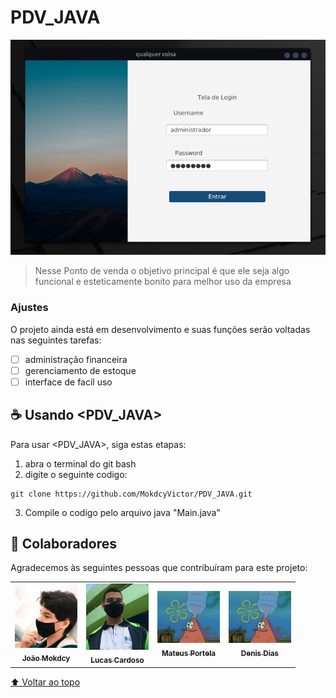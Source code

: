 # PDV_JAVA

<img src="Captura de tela de 2021-10-18 22-56-00.png" alt="exemplo imagem">

> Nesse Ponto de venda o objetivo principal é que ele seja algo funcional e esteticamente bonito para melhor uso da empresa
### Ajustes

O projeto ainda está em desenvolvimento e suas funções serão voltadas nas seguintes tarefas:

- [ ] administração financeira 
- [ ] gerenciamento de estoque 
- [ ] interface de facil uso

## ☕ Usando <PDV_JAVA>

Para usar <PDV_JAVA>, siga estas etapas:

1. abra o terminal do git bash 
2. digite o seguinte codigo:
```
git clone https://github.com/MokdcyVictor/PDV_JAVA.git
```
3. Compile o codigo pelo arquivo java "Main.java"

## 🤝 Colaboradores

Agradecemos às seguintes pessoas que contribuíram para este projeto:

<table>
  <tr>
    <td align="center">
      <a href="#">
        <img src="91168785.jpeg" width="100px;" alt="Foto do João Victor"/><br>
        <sub>
          <b>João Mokdcy</b>
        </sub>
      </a>
    </td>
    <td align="center">
      <a href="#">
        <img src="1234.jpg" width="100px;" alt="Foto do Mark Zuckerberg"/><br>
        <sub>
          <b>Lucas Cardoso</b>
        </sub>
      </a>
    </td>
    <td align="center">
      <a href="#">
        <img src="IMG_20211019_092530_013.jpg" width="100px;" alt="Foto do Steve Jobs"/><br>
        <sub>
          <b>Mateus Portela</b>
        </sub>
      </a>
    </td>
<td align="center">
      <a href="#">
        <img src="IMG_20211019_092530_013.jpg" width="100px;" alt="Foto do Steve Jobs"/><br>
        <sub>
          <b>Denis Dias</b>
        </sub>
      </a>
    </td>
  </tr>
</table>




[⬆ Voltar ao topo](#PDV_JAVA)<br>
